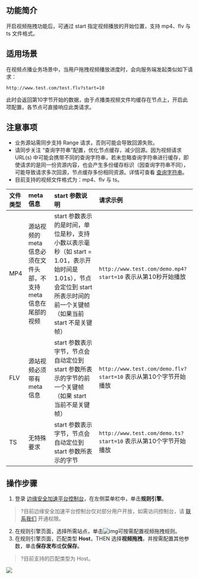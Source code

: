 ## 功能简介
开启视频拖拽功能后，可通过 start 指定视频播放的开始位置，支持 mp4、flv 与 ts 文件格式。

## 适用场景
在视频点播业务场景中，当用户拖拽视频播放进度时，会向服务端发起类似如下请求：
```
http://www.test.com/test.flv?start=10
```
此时会返回第10字节开始的数据，由于点播类视频文件均缓存在节点上，开启此项配置，各节点可直接响应此类请求。

## 注意事项
- 业务源站需同步支持 Range 请求，否则可能会导致回源失败。
- 请同步关注 “查询字符串”配置，优化节点缓存，减少回源。因为视频请求 URL(s) 中可能会携带不同的查询字符串，若未忽略查询字符串进行缓存，即使请求的是同一份资源内容，也会产生多份缓存标识（因查询字符串不同），可能导致请求多次回源，节点缓存多份相同资源。详情可查看 [查询字符串](https://cloud.tencent.com/document/product/1552/70751)。
- 目前支持的视频文件格式为：mp4、flv 与 ts。 
<table>
<thead>
<tr>
<th align="left">文件类型</th>
<th align="left">meta 信息</th>
<th align="left">start 参数说明</th>
<th align="left">请求示例</th>
</tr>
</thead>
<tbody><tr>
<td align="left">MP4</td>
<td align="left">源站视频的 meta 信息必须在文件头部，不支持 meta 信息在尾部的视频</td>
<td align="left">start 参数表示的是时间，单位是秒，支持小数以表示毫秒（如 start = 1.01，表示开始时间是1.01s），节点会定位到 start 所表示时间的前一个关键帧（如果当前 start 不是关键帧）</td>
<td align="left"><code>http://www.test.com/demo.mp4?start=10</code> 表示从第10秒开始播放</td>
</tr>
<tr>
<td align="left">FLV</td>
<td align="left">源站视频必须带有 meta 信息</td>
<td align="left">start 参数表示字节，节点会自动定位到 start 参数所表示的字节的前一个关键帧（如果 start 当前不是关键帧）</td>
<td align="left"><code>http://www.test.com/demo.flv?start=10</code> 表示从第10个字节开始播放</td>
</tr>
<tr>
<td align="left">TS</td>
<td align="left">无特殊要求</td>
<td align="left">start 参数表示字节，节点会自动定位到 start 参数所表示的字节</td>
<td align="left"><code>http://www.test.com/demo.ts?start=10</code> 表示从第10个字节开始播放</td>
</tr>
</tbody></table>


## 操作步骤
1. 登录 [边缘安全加速平台控制台](https://console.cloud.tencent.com/edgeone)，在左侧菜单栏中，单击**规则引擎**。
>?目前边缘安全加速平台控制台仅对部分用户开放，如需访问控制台，请 [联系我们](https://cloud.tencent.com/online-service) 开通权限。
>
2. 在规则引擎页面，选择所需站点，单击![img](https://qcloudimg.tencent-cloud.cn/raw/fe4d4900f8ad69d506adc49bdb70fa32.png)可按需配置视频拖拽规则。
3. 在规则引擎页面，匹配类型 **Host**，THEN 选择**视频拖拽**，并按需配置其他参数，单击**保存发布**或**仅保存**。
>?目前支持的匹配类型为 Host。
>
![](https://qcloudimg.tencent-cloud.cn/raw/e8ecd94b0cfdff4fe94a74d913487c18.png)

   

